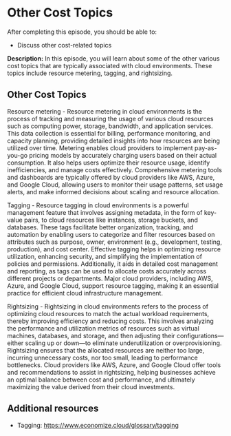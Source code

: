# Other Cost Topics
After completing this episode, you should be able to:

+ Discuss other cost-related topics  

**Description:** In this episode, you will learn about some of the other various cost topics that are typically associated with cloud environments. These topics include resource metering, tagging, and rightsizing. 

## Other Cost Topics      

Resource metering - Resource metering in cloud environments is the process of tracking and measuring the usage of various cloud resources such as computing power, storage, bandwidth, and application services. This data collection is essential for billing, performance monitoring, and capacity planning, providing detailed insights into how resources are being utilized over time. Metering enables cloud providers to implement pay-as-you-go pricing models by accurately charging users based on their actual consumption. It also helps users optimize their resource usage, identify inefficiencies, and manage costs effectively. Comprehensive metering tools and dashboards are typically offered by cloud providers like AWS, Azure, and Google Cloud, allowing users to monitor their usage patterns, set usage alerts, and make informed decisions about scaling and resource allocation.

Tagging - Resource tagging in cloud environments is a powerful management feature that involves assigning metadata, in the form of key-value pairs, to cloud resources like instances, storage buckets, and databases. These tags facilitate better organization, tracking, and automation by enabling users to categorize and filter resources based on attributes such as purpose, owner, environment (e.g., development, testing, production), and cost center. Effective tagging helps in optimizing resource utilization, enhancing security, and simplifying the implementation of policies and permissions. Additionally, it aids in detailed cost management and reporting, as tags can be used to allocate costs accurately across different projects or departments. Major cloud providers, including AWS, Azure, and Google Cloud, support resource tagging, making it an essential practice for efficient cloud infrastructure management.

Rightsizing - Rightsizing in cloud environments refers to the process of optimizing cloud resources to match the actual workload requirements, thereby improving efficiency and reducing costs. This involves analyzing the performance and utilization metrics of resources such as virtual machines, databases, and storage, and then adjusting their configurations—either scaling up or down—to eliminate underutilization or overprovisioning. Rightsizing ensures that the allocated resources are neither too large, incurring unnecessary costs, nor too small, leading to performance bottlenecks. Cloud providers like AWS, Azure, and Google Cloud offer tools and recommendations to assist in rightsizing, helping businesses achieve an optimal balance between cost and performance, and ultimately maximizing the value derived from their cloud investments.

## Additional resources

+ Tagging: <https://www.economize.cloud/glossary/tagging>